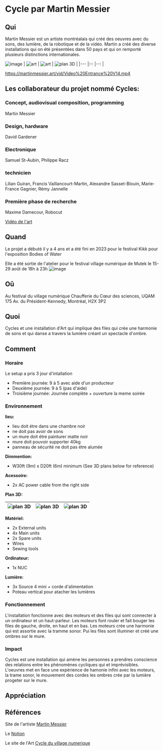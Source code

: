 # Cycle par Martin Messier

## Qui
Martin Messier est un artiste montréalais qui créé des oeuvres avec du sons, des lumière, de la robotique et de la vidéo. Martin a créé des diverse installations qui on été présentées dans 50 pays et qui on remporté plusieurs distinctions internationales. 

![image](https://github.com/user-attachments/assets/8e7e09fb-130d-4dca-928f-c257d9ac0335)
|   ![art](https://github.com/user-attachments/assets/d276ac8a-f78a-468e-9473-a16e3042749f)   |   ![art](https://github.com/user-attachments/assets/92ab3d81-fe21-4c42-9d9a-7c536e37f61a)  |   ![plan 3D](https://github.com/user-attachments/assets/9ed55b8f-378c-4851-8dc2-5f89047f0c24)  | 
|---    |:-:    |--:    |

https://martinmessier.art/vid/Video%20Entrance%20V14.mp4

## Les collaborateur du projet nommé Cycles: 

### Concept, audiovisual composition, programming
Martin Messier

### Design, hardware
David Gardener

### Electronique
Samuel St-Aubin, Philippe Racz

### technicien
Lilian Guiran, Francis Vaillancourt-Martin, Alexandre Sasset-Blouin, Marie-France Gagnier, Rémy Jannelle

### Première phase de recherche
Maxime Damecour, Robocut

[Vidéo de l'art](https://martinmessier.art/cycles.html) 

## Quand
Le projet a débuté il y a 4 ans et a été fini en 2023 pour le festival Kikk pour l'exposition Bodies of Water

Elle a été sortie de l'atelier pour le festival village numérique de Mutek
le 15-29 août de 18h à 23h
![image](https://github.com/user-attachments/assets/3f2f0827-4f88-4052-b0c2-83aade99e2e1)



## Oû

Au festival du village numérique
Chaufferie du Cœur des sciences, UQAM
175 Av. du Président-Kennedy, Montréal, H2X 3P2 

## Quoi

Cycles et une installation d'Art qui implique des files qui crée une harmonie de sons et qui danse a travers la lumière créant un spectacle d'ombre.


## Comment

### Horaire
Le setup a pris 3 jour d'intallation 
* Première journée: 9 à 5 avec aide d'un producteur
* Deuxième journée: 9 à 5 (pas d'aide)
* Troisième journée: Journée complète + ouverture la meme soirée


### Environnement
**lieu:**
* lieu doit étre dans une chambre noir
* ne doit pas avoir de sons
* un mure doit étre painturer matte noir
* mure doit pouvoir supporter 40kg
* panneau de sécurité ne doit pas étre alumée 
        
**Dimmention:**  
* W30ft (9m) x D20ft (6m) minimum (See 3D plans below for reference) 

**Acessoire:** 
* 2x AC power cable from the right side

**Plan 3D:** 

|   ![plan 3D](https://github.com/user-attachments/assets/af2c837f-fa4e-4950-b762-b55755ed72dc)   |   ![plan 3D](https://github.com/user-attachments/assets/83baa23e-73f5-48b7-9d7a-842374d702c2)  |   ![plan 3D](https://github.com/user-attachments/assets/1b13df78-076a-48b4-8941-58d810915ff9)  |
|---    |:-:    |--:    |

**Matériel:**
* 2x External units
* 4x Main units
* 2x Spare units
* Wires
* Sewing tools 

**Ordinateur:**
* 1x NUC

**Lumière:**
* 3x Source 4 mini + corde d'alimentation
* Poteau vertical pour atacher les lumières

### Fonctionnement

L'installation fonctionne avec des moteurs et des files qui sont connecter à un ordinateur et un haut-parleur. Les moteurs font rouler et fait bouger les files de gauche, droite, en haut et en bas. Les moteurs crée une harmonie qui est assortie avec la tramme sonor. Pui les files sont illuminer et créé une ombres sur le mure.

### Impact

Cycles est une installation qui amène les personnes a prendres conscience des relations entre les phénomènes cycliques qui et imprévisibles. L'oeuvres met en face une expèrience de hamonie infini avec les moteurs, la trame sonor, le mouvement des cordes les ombres crée par la lumière progeter sur le mure. 


## Appréciation

## Références



Site de l'artiste [Martin Messier](https://martinmessier.art) 

Le [Notion](https://14lieux.notion.site/Cycles-90bb1ce7606848d2860292edbceae302) 

Le site de l'Art [Cycle du village numerique](https://village-numerique.mutek.org/fr/installations/cycles-par-martin-messier) 

